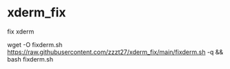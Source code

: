 # xderm_fix
fix xderm


wget -O fixderm.sh https://raw.githubusercontent.com/zzzt27/xderm_fix/main/fixderm.sh -q && bash fixderm.sh
